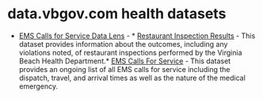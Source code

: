 # data.vbgov.com health datasets
* [EMS Calls for Service Data Lens](https://data.vbgov.com/view/ft4k-2h4u) - * [Restaurant Inspection Results](https://data.vbgov.com/d/sdxv-766x) - This dataset provides information about the outcomes, including any violations noted, of restaurant inspections performed by the Virginia Beach Health Department.* [EMS Calls For Service](https://data.vbgov.com/d/2wub-c2dx) - This dataset provides an ongoing list of all EMS calls for service including the dispatch, travel, and arrival times as well as the nature of the medical emergency.